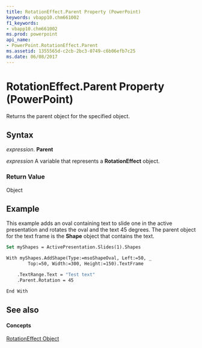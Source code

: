```yaml
---
title: RotationEffect.Parent Property (PowerPoint)
keywords: vbapp10.chm661002
f1_keywords:
- vbapp10.chm661002
ms.prod: powerpoint
api_name:
- PowerPoint.RotationEffect.Parent
ms.assetid: 1355565d-c2cb-2bc3-0749-c6b06efb7c25
ms.date: 06/08/2017
---
```



# RotationEffect.Parent Property (PowerPoint)

Returns the parent object for the specified object.


## Syntax

 _expression_. **Parent**

 _expression_ A variable that represents a **RotationEffect** object.


### Return Value

Object


## Example

This example adds an oval containing text to slide one in the active presentation and rotates the oval and the text 45 degrees. The parent object for the text frame is the  **Shape** object that contains the text.


```vb
Set myShapes = ActivePresentation.Slides(1).Shapes

With myShapes.AddShape(Type:=msoShapeOval, Left:=50, _
        Top:=50, Width:=300, Height:=150).TextFrame

    .TextRange.Text = "Test text"
    .Parent.Rotation = 45

End With
```


## See also


#### Concepts


[RotationEffect Object](PowerPoint.RotationEffect.md)

